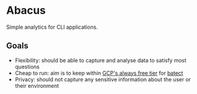 # Abacus

Simple analytics for CLI applications.

## Goals

* Flexibility: should be able to capture and analyse data to satisfy most questions
* Cheap to run: aim is to keep within [GCP's always free tier](https://cloud.google.com/free/docs/gcp-free-tier#always-free) for [batect](https://github.com/charleskorn/batect)
* Privacy: should not capture any sensitive information about the user or their environment
